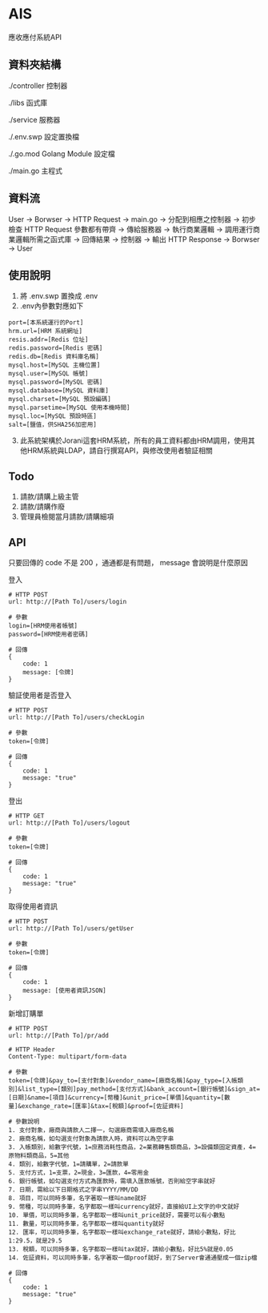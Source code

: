 # AIS
應收應付系統API

## 資料夾結構
./controller 控制器

./libs 函式庫

./service 服務器

./.env.swp 設定置換檔

./.go.mod Golang Module 設定檔

./main.go 主程式

## 資料流
User -> Borwser -> HTTP Request -> main.go -> 分配到相應之控制器 -> 初步檢查 HTTP Request 參數都有帶齊 -> 傳給服務器 -> 執行商業邏輯 -> 調用運行商業邏輯所需之函式庫 -> 回傳結果 -> 控制器 -> 輸出 HTTP Response -> Borwser -> User

## 使用說明
1. 將 .env.swp 置換成 .env
2. .env內參數對應如下
```
port=[本系統運行的Port]
hrm.url=[HRM 系統網址]
resis.addr=[Redis 位址]
redis.password=[Redis 密碼]
redis.db=[Redis 資料庫名稱]
mysql.host=[MySQL 主機位置]
mysql.user=[MySQL 帳號]
mysql.password=[MySQL 密碼]
mysql.database=[MySQL 資料庫]
mysql.charset=[MySQL 預設編碼]
mysql.parsetime=[MySQL 使用本機時間]
mysql.loc=[MySQL 預設時區]
salt=[鹽值，供SHA256加密用]
```
3. 此系統架構於Jorani這套HRM系統，所有的員工資料都由HRM調用，使用其他HRM系統與LDAP，請自行撰寫API，與修改使用者驗証相關

## Todo
1. 請款/請購上級主管
2. 請款/請購作廢
3. 管理員檢閱當月請款/請購細項

## API
只要回傳的 code 不是 200 ，通通都是有問題， message 會說明是什麼原因

登入
```
# HTTP POST
url: http://[Path To]/users/login

# 參數 
login=[HRM使用者帳號]
password=[HRM使用者密碼]

# 回傳 
{
    code: 1
    message: [令牌]
}
```

驗証使用者是否登入
```
# HTTP POST
url: http://[Path To]/users/checkLogin

# 參數
token=[令牌]

# 回傳
{
    code: 1
    message: "true"
}
```

登出
```
# HTTP GET
url: http://[Path To]/users/logout

# 參數
token=[令牌]

# 回傳
{
    code: 1
    message: "true"
}
```

取得使用者資訊
```
# HTTP POST
url: http://[Path To]/users/getUser

# 參數
token=[令牌]

# 回傳
{
    code: 1
    message: [使用者資訊JSON]
}
```

新增訂購單
```
# HTTP POST
url: http://[Path To]/pr/add

# HTTP Header
Content-Type: multipart/form-data

# 參數
token=[令牌]&pay_to=[支付對象]&vendor_name=[廠商名稱]&pay_type=[入帳類別]&list_type=[類別]pay_method=[支付方式]&bank_account=[銀行帳號]&sign_at=[日期]&name=[項目]&currency=[幣種]&unit_price=[單價]&quantity=[數量]&exchange_rate=[匯率]&tax=[稅額]&proof=[佐証資料]

# 參數說明
1. 支付對象，廠商與請款人二擇一，勾選廠商需填入廠商名稱
2. 廠商名稱，如勾選支付對象為請款人時，資料可以為空字串
3. 入帳類別，給數字代號，1=庶務消耗性商品，2=業務轉售類商品，3=設備類固定資產，4=原物料類商品，5=其他
4. 類別，給數字代號，1=請購單，2=請款單
5. 支付方式，1=支票，2=現金，3=匯款，4=零用金
6. 銀行帳號，如勾選支付方式為匯款時，需填入匯款帳號，否則給空字串就好
7. 日期，需給以下日期格式之字串YYYY/MM/DD
8. 項目，可以同時多筆，名字著取一樣叫name就好
9. 幣種，可以同時多筆，名字都取一樣叫currency就好，直接給UI上文字的中文就好
10. 單價，可以同時多筆，名字都取一樣叫unit_price就好，需要可以有小數點
11. 數量，可以同時多筆，名字都取一樣叫quantity就好
12. 匯率，可以同時多筆，名字都取一樣叫exchange_rate就好，請給小數點，好比1:29.5，就是29.5
13. 稅額，可以同時多筆，名字都取一樣叫tax就好，請給小數點，好比5%就是0.05
14. 佐証資料，可以同時多筆，名字著取一個proof就好，到了Server會通通壓成一個zip檔

# 回傳
{
    code: 1
    message: "true"
}
```